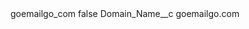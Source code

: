 <?xml version="1.0" encoding="UTF-8"?>
<CustomMetadata xmlns="http://soap.sforce.com/2006/04/metadata" xmlns:xsi="http://www.w3.org/2001/XMLSchema-instance" xmlns:xsd="http://www.w3.org/2001/XMLSchema">
    <label>goemailgo_com</label>
    <protected>false</protected>
    <values>
        <field>Domain_Name__c</field>
        <value xsi:type="xsd:string">goemailgo.com</value>
    </values>
</CustomMetadata>
